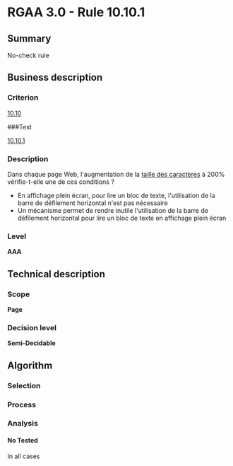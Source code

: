 # RGAA 3.0 -  Rule 10.10.1

## Summary

No-check rule

## Business description

### Criterion

[10.10](http://references.modernisation.gouv.fr/referentiel-technique-0#crit-10-10)

###Test

[10.10.1](http://disic.github.io/rgaa_referentiel_en/RGAA3.0_Criteria_English_version_v1.html#test-10-10-1)

### Description

Dans chaque page Web, l'augmentation de la <a href="http://references.modernisation.gouv.fr/referentiel-technique-0#mTailleCaractere">taille des caract&egrave;res</a> &agrave; 200% v&eacute;rifie-t-elle une de ces conditions ? 
 
 *  En affichage plein &eacute;cran, pour lire un bloc de texte, l'utilisation de la barre de d&eacute;filement horizontal n'est pas n&eacute;cessaire 
 *  Un m&eacute;canisme permet de rendre inutile l'utilisation de la barre de d&eacute;filement horizontal pour lire un bloc de texte en affichage plein &eacute;cran 


### Level

**AAA**

## Technical description

### Scope

**Page**

### Decision level

**Semi-Decidable**

## Algorithm

### Selection

### Process

### Analysis

#### No Tested 

In all cases

